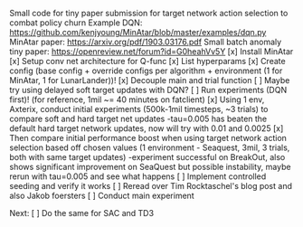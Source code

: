 Small code for tiny paper submission for target network action selection to combat policy churn
Example DQN: https://github.com/kenjyoung/MinAtar/blob/master/examples/dqn.py
MinAtar paper: https://arxiv.org/pdf/1903.03176.pdf
Small batch anomaly tiny paper: https://openreview.net/forum?id=G0heahVv5Y
[x] Install MinAtar
[x] Setup conv net architecture for Q-func
[x] List hyperparams
[x] Create config (base config + override configs per algorithm + environment (1 for MinAtar, 1 for LunarLander))!
[x] Decouple main and trial function
[ ] Maybe try using delayed soft target updates with DQN?
[ ] Run experiments (DQN first)! (for reference, 1mil ~= 40 minutes on fatclient)
    [x] Using 1 env, Axterix, conduct initial experiments (500k-1mil timesteps, ~3 trials) to compare soft and hard target net updates
        -tau=0.005 has beaten the default hard target network updates, now will try with 0.01 and 0.0025
    [x] Then compare initial performance boost when using target network action selection based off chosen values (1 environment -
        Seaquest, 3mil, 3 trials, both with same target updates)
        -experiment successful on BreakOut, also shows significant improvement on SeaQuest but possible instability, maybe rerun with tau=0.005 and see what happens
    [ ] Implement controlled seeding and verify it works
    [ ] Reread over Tim Rocktaschel's blog post and also Jakob foersters
    [ ] Conduct main experiment


Next:
[ ] Do the same for SAC and TD3
